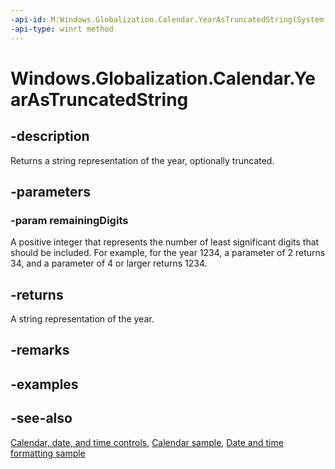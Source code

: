 ```yaml
---
-api-id: M:Windows.Globalization.Calendar.YearAsTruncatedString(System.Int32)
-api-type: winrt method
---
```


<!-- Method syntax
public string YearAsTruncatedString(System.Int32 remainingDigits)
-->

# Windows.Globalization.Calendar.YearAsTruncatedString

## -description
Returns a string representation of the year, optionally truncated.

## -parameters
### -param remainingDigits
A positive integer that represents the number of least significant digits that should be included. For example, for the year 1234, a parameter of 2 returns 34, and a parameter of 4 or larger returns 1234.

## -returns
A string representation of the year.

## -remarks

## -examples

## -see-also

[Calendar, date, and time controls](/windows/uwp/design/controls-and-patterns/date-and-time), [Calendar sample](https://github.com/Microsoft/Windows-universal-samples/tree/master/Samples/Calendar), [Date and time formatting sample](https://github.com/microsoft/Windows-universal-samples/tree/master/Samples/DateTimeFormatting)

